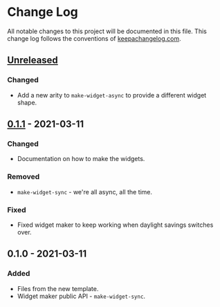# Change Log
All notable changes to this project will be documented in this file. This change log follows the conventions of [keepachangelog.com](http://keepachangelog.com/).

## [Unreleased]
### Changed
- Add a new arity to `make-widget-async` to provide a different widget shape.

## [0.1.1] - 2021-03-11
### Changed
- Documentation on how to make the widgets.

### Removed
- `make-widget-sync` - we're all async, all the time.

### Fixed
- Fixed widget maker to keep working when daylight savings switches over.

## 0.1.0 - 2021-03-11
### Added
- Files from the new template.
- Widget maker public API - `make-widget-sync`.

[Unreleased]: https://github.com/your-name/cloverage-experiment/compare/0.1.1...HEAD
[0.1.1]: https://github.com/your-name/cloverage-experiment/compare/0.1.0...0.1.1
